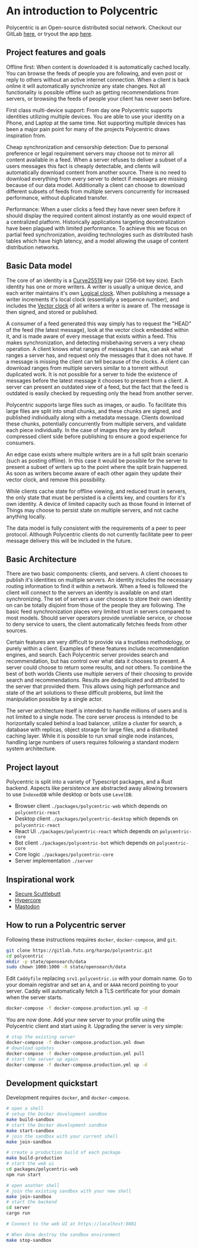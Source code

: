 # An introduction to Polycentric

Polycentric is an Open-source distributed social network. Checkout our GitLab [here](https://gitlab.futo.org/harpo/polycentric), or tryout the app [here](https://polycentric.io).

## Project features and goals

Offline first: When content is downloaded it is automatically cached locally. You can browse the feeds of people you are following, and even post or reply to others without an active internet connection. When a client is back online it will automatically synchronize any state changes. Not all functionality is possible offline such as getting recommendations from servers, or browsing the feeds of people your client has never seen before.

First class multi-device support: From day one Polycentric supports identities utilizing multiple devices. You are able to use your identity on a Phone, and Laptop at the same time. Not supporting multiple devices has been a major pain point for many of the projects Polycentric draws inspiration from.

Cheap synchronization and censorship detection: Due to personal preference or legal requirement servers may choose not to mirror all content available in a feed. When a server refuses to deliver a subset of a users messages this fact is cheaply detectable, and clients will automatically download content from another source. There is no need to download everything from every server to detect if messages are missing because of our data model. Additionally a client can choose to download different subsets of feeds from multiple servers concurrently for increased performance, without duplicated transfer.

Performance: When a user clicks a feed they have never seen before it should display the required content almost instantly as one would expect of a centralized platform. Historically applications targeting decentralization have been plagued with limited performance. To achieve this we focus on partial feed synchronization, avoiding technologies such as distributed hash tables which have high latency, and a model allowing the usage of content distribution networks.

## Basic Data model

The core of an identity is a [Curve25519](https://en.wikipedia.org/wiki/Curve25519) key pair (256-bit key size). Each identity has one or more writers. A writer is usually a unique device, and each writer maintains it's own [Logical clock](https://en.wikipedia.org/wiki/Logical_clock). When publishing a message a writer increments it's local clock (essentially a sequence number), and includes the [Vector clock](https://en.wikipedia.org/wiki/Vector_clock) of all writers a writer is aware of. The message is then signed, and stored or published.

A consumer of a feed generated this way simply has to request the "HEAD" of the feed (the latest message), look at the vector clock embedded within it, and is made aware of every message that exists within a feed. This makes synchronization, and detecting misbehaving servers a very cheap operation. A client knows what ranges of messages it has, can ask what ranges a server has, and request only the messages that it does not have. If a message is missing the client can tell because of the clocks. A client can download ranges from multiple servers similar to a torrent without duplicated work. It is not possible for a server to hide the existence of messages before the latest message it chooses to present from a client. A server can present an outdated view of a feed, but the fact that the feed is outdated is easily checked by requesting only the head from another server.

Polycentric supports large files such as images, or audio. To facilitate this large files are split into small chunks, and these chunks are signed, and published individually along with a metadata message. Clients download these chunks, potentially concurrently from multiple servers, and validate each piece individually. In the case of images they are by default compressed client side before publishing to ensure a good experience for consumers.

An edge case exists where multiple writers are in a full split brain scenario (such as posting offline). In this case it would be possible for the server to present a subset of writers up to the point where the split brain happened. As soon as writers become aware of each other again they update their vector clock, and remove this possibility.

While clients cache state for offline viewing, and reduced trust in servers, the only state that must be persisted is a clients key, and counters for it's own identity. A device of limited capacity such as those found in Internet of Things may choose to persist state on multiple servers, and not cache anything locally.

The data model is fully consistent with the requirements of a peer to peer protocol. Although Polycentric clients do not currently facilitate peer to peer message delivery this will be included in the future.

## Basic Architecture

There are two basic components: clients, and servers. A client chooses to publish it's identities on multiple servers. An identity includes the necessary routing information to find it within a network. When a feed is followed the client will connect to the servers an identity is available on and start synchronizing. The set of servers a user chooses to store their own identity on can be totally disjoint from those of the people they are following. The basic feed synchronization places very limited trust in servers compared to most models. Should server operators provide unreliable service, or choose to deny service to users, the client automatically fetches feeds from other sources.

Certain features are very difficult to provide via a trustless methodology, or purely within a client. Examples of these features include recommendation engines, and search. Each Polycentric server provides search and recommendation, but has control over what data it chooses to present. A server could choose to return some results, and not others. To combine the best of both worlds Clients use multiple servers of their choosing to provide search and recommendations. Results are deduplicated and attributed to the server that provided them. This allows using high performance and state of the art solutions to these difficult problems, but limit the manipulation possible by a single actor.

The server architecture itself is intended to handle millions of users and is not limited to a single node. The core server process is intended to be horizontally scaled behind a load balancer, utilize a cluster for search, a database with replicas, object storage for large files, and a distributed caching layer. While it is possible to run small single node instances, handling large numbers of users requires following a standard modern system architecture.

## Project layout

Polycentric is split into a variety of Typescript packages, and a Rust backend. Aspects like persistence are abstracted away allowing browsers to use `IndexedDB` while desktop or bots use `LevelDB`.

- Browser client `./packages/polycentric-web` which depends on `polycentric-react`
- Desktop client `./packages/polycentric-desktop` which depends on `polycentric-react`
- React UI `./packages/polycentric-react` which depends on `polycentric-core`
- Bot client `./packages/polycentric-bot` which depends on `polycentric-core`
- Core logic `./packages/polycentric-core`
- Server implementation `./server`

## Inspirational work

* [Secure Scuttlebutt](https://scuttlebutt.nz/)
* [Hypercore](https://datproject.org/)
* [Mastodon](https://joinmastodon.org/)

## How to run a Polycentric server

Following these instructions requires `docker`, `docker-compose`, and `git`.

```bash
git clone https://gitlab.futo.org/harpo/polycentric.git
cd polycentric
mkdir -p state/opensearch/data
sudo chown 1000:1000 -R state/opensearch/data
```

Edit `Caddyfile` replacing `srv1.polycentric.io` with your domain name. Go to your domain registrar and set an `A`, and or `AAAA` record pointing to your server. Caddy will automatically fetch a TLS certificate for your domain when the server starts.

```bash
docker-compose -f docker-compose.production.yml up -d
```

You are now done. Add your new server to your profile using the Polycentric client and start using it. Upgrading the server is very simple:

```bash
# stop the existing server
docker-compose -f docker-compose.production.yml down
# download updates
docker-compose -f docker-compose.production.yml pull
# start the server up again
docker-compose -f docker-compose.production.yml up -d
```

## Development quickstart

Development requires `docker`, and `docker-compose`.

```bash
# open a shell
# setup the Docker development sandbox
make build-sandbox
# start the Docker development sandbox
make start-sandbox
# join the sandbox with your current shell
make join-sandbox

# create a production build of each package
make build-production
# start the web ui
cd packages/polycentric-web
npm run start

# open another shell
# join the existing sandbox with your new shell
make join-sandbox
# start the backend
cd server
cargo run

# Connect to the web UI at https://localhost:8081

# When done destroy the sandbox environment
make stop-sandbox
```
